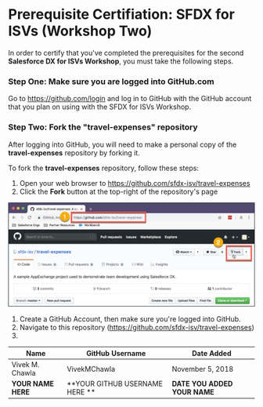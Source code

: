 # Prerequisite Certifiation: SFDX for ISVs (Workshop Two)

In order to certify that you've completed the prerequisites for the second **Salesforce DX for ISVs Workshop**, you must take the following steps.

### Step One: Make sure you are logged into GitHub.com

Go to https://github.com/login and log in to GitHub with the GitHub account that you plan on using with the SFDX for ISVs Workshop.

### Step Two: Fork the "travel-expenses" repository

After logging into GitHub, you will need to make a personal copy of the **travel-expenses** repository by forking it.  

To fork the **travel-expenses** repository, follow these steps:

1. Open your web browser to https://github.com/sfdx-isv/travel-expenses
2. Click the **Fork** button at the top-right of the repository's page

![How to Fork a Repository](/images/W00_U02_fork-travel-expenses-repo.png)

1. Create a GitHub Account, then make sure you're logged into GitHub.
2. Navigate to this repository (https://github.com/sfdx-isv/travel-expenses)
3. 

| Name                 | GitHub Username                | Date Added                   |
|----------------------|--------------------------------|------------------------------|
| Vivek M. Chawla      | VivekMChawla                   | November 5, 2018             |
| **YOUR NAME HERE**   | **YOUR GITHUB USERNAME HERE ** | **DATE YOU ADDED YOUR NAME** |

